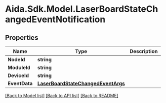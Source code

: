 # Aida.Sdk.Model.LaserBoardStateChangedEventNotification

## Properties

Name | Type | Description | Notes
------------ | ------------- | ------------- | -------------
**NodeId** | **string** |  | [optional] 
**ModuleId** | **string** |  | [optional] 
**DeviceId** | **string** |  | [optional] 
**EventData** | [**LaserBoardStateChangedEventArgs**](LaserBoardStateChangedEventArgs.md) |  | [optional] 

[[Back to Model list]](../README.md#documentation-for-models) [[Back to API list]](../README.md#documentation-for-api-endpoints) [[Back to README]](../README.md)

